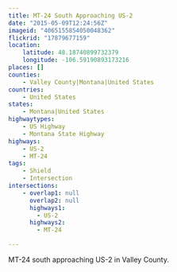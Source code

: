 ```yaml
---
title: MT-24 South Approaching US-2
date: "2015-05-09T12:24:56Z"
imageid: "4065155854050048362"
flickrid: "17879677159"
location:
    latitude: 48.18740899732379
    longitude: -106.59190893173216
places: []
counties:
    - Valley County|Montana|United States
countries:
    - United States
states:
    - Montana|United States
highwaytypes:
    - US Highway
    - Montana State Highway
highways:
    - US-2
    - MT-24
tags:
    - Shield
    - Intersection
intersections:
    - overlap1: null
      overlap2: null
      highways1:
        - US-2
      highways2:
        - MT-24

---
```

MT-24 south approaching US-2 in Valley County.